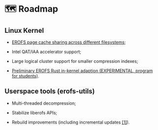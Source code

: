 # 🗺 Roadmap

## Linux Kernel

 - [EROFS page cache sharing across different filesystems](https://lwn.net/Articles/984092);

 - Intel QAT/IAA accelerator support;

 - Large logical cluster support for smaller compression indexes;

 - [Preliminary EROFS Rust in-kernel adaption (EXPERIMENTAL, program for students)](https://summer-ospp.ac.cn/org/prodetail/241920019).

## Userspace tools (erofs-utils)

 - Multi-threaded decompression;

 - Stabilize liberofs APIs;

 - Rebuild improvements (including incremental updates [\[1\]](https://git.kernel.org/xiang/erofs-utils/c/7550a30c332c)).
